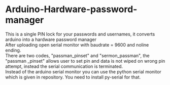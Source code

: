 # Arduino-Hardware-password-manager
This is a single PIN lock for your passwords and usernames, it converts arduino into a hardware password manager<br>
 After uploading open serial monitor with baudrate = 9600 and noline ending.<br>
 There are two codes, "passman_pinset" and "sermon_passman", the "passman _pinset" allows user to set pin and data is not wiped on wrong pin attempt, instead the serial communication is terminated.<br>
 Instead of the arduino serial monitor you can use the python serial monitor which is given in repository. You need to install py-serial for that. 
